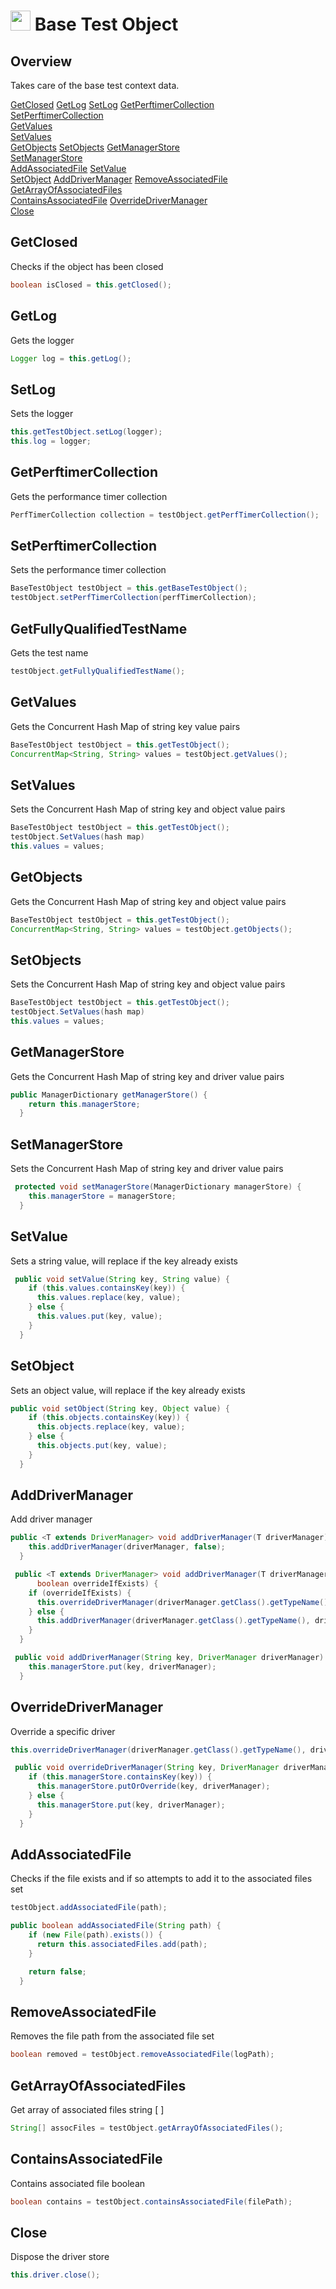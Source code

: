 # <img src="resources/jmaqslogo.jpg" height="32" width="32"> Base Test Object

## Overview
Takes care of the base test context data.

[GetClosed](#GetClosed)
[GetLog](#GetLog)
[SetLog](#SetLog)
[GetPerftimerCollection](#GetPerftimerCollection)  
[SetPerftimerCollection](#SetPerftimerCollection)  
[GetValues](#GetValues)  
[SetValues](#SetValues)  
[GetObjects](#GetObjects)
[SetObjects](#SetObjects)
[GetManagerStore](#GetManagerStore)  
[SetManagerStore](#SetManagerStore)  
[AddAssociatedFile](#AddAssociatedFile)
[SetValue](#SetValue)  
[SetObject](#SetObject) 
[AddDriverManager](#AddDriverManager)
[RemoveAssociatedFile](#RemoveAssociatedFile)
[GetArrayOfAssociatedFiles](#GetArrayOfAssociatedFiles)  
[ContainsAssociatedFile](#ContainsAssociatedFile)
[OverrideDriverManager](#OverrideDriverManager)  
[Close](#Close)

## GetClosed
Checks if the object has been closed
```java
boolean isClosed = this.getClosed();
```

## GetLog
Gets the logger
```java
Logger log = this.getLog();
```

## SetLog
Sets the logger
```java
this.getTestObject.setLog(logger);
this.log = logger;
```

## GetPerftimerCollection
Gets the performance timer collection
```java
PerfTimerCollection collection = testObject.getPerfTimerCollection();
```

## SetPerftimerCollection
Sets the performance timer collection
```java
BaseTestObject testObject = this.getBaseTestObject();
testObject.setPerfTimerCollection(perfTimerCollection);
```

## GetFullyQualifiedTestName
Gets the test name
```java
testObject.getFullyQualifiedTestName();
```

## GetValues
Gets the Concurrent Hash Map of string key value pairs
```java
BaseTestObject testObject = this.getTestObject();
ConcurrentMap<String, String> values = testObject.getValues();
```

## SetValues
Sets the Concurrent Hash Map of string key and object value pairs
```java
BaseTestObject testObject = this.getTestObject();
testObject.SetValues(hash map)
this.values = values;
```

## GetObjects
Gets the Concurrent Hash Map of string key and object value pairs
```java
BaseTestObject testObject = this.getTestObject();
ConcurrentMap<String, String> values = testObject.getObjects();
```

## SetObjects
Sets the Concurrent Hash Map of string key and object value pairs
```java
BaseTestObject testObject = this.getTestObject();
testObject.SetValues(hash map)
this.values = values;
```

## GetManagerStore
Gets the Concurrent Hash Map of string key and driver value pairs
```java
public ManagerDictionary getManagerStore() {
    return this.managerStore;
  }
```

## SetManagerStore
Sets the Concurrent Hash Map of string key and driver value pairs
```java
 protected void setManagerStore(ManagerDictionary managerStore) {
    this.managerStore = managerStore;
  }
```

## SetValue
Sets a string value, will replace if the key already exists
```java
 public void setValue(String key, String value) {
    if (this.values.containsKey(key)) {
      this.values.replace(key, value);
    } else {
      this.values.put(key, value);
    }
  }
```

## SetObject
Sets an object value, will replace if the key already exists
```java
public void setObject(String key, Object value) {
    if (this.objects.containsKey(key)) {
      this.objects.replace(key, value);
    } else {
      this.objects.put(key, value);
    }
  }
```

## AddDriverManager
Add driver manager
```java
public <T extends DriverManager> void addDriverManager(T driverManager) {
    this.addDriverManager(driverManager, false);
  }

 public <T extends DriverManager> void addDriverManager(T driverManager,
      boolean overrideIfExists) {
    if (overrideIfExists) {
      this.overrideDriverManager(driverManager.getClass().getTypeName(), driverManager);
    } else {
      this.addDriverManager(driverManager.getClass().getTypeName(), driverManager);
    }
  }

 public void addDriverManager(String key, DriverManager driverManager) {
    this.managerStore.put(key, driverManager);
  }
```

## OverrideDriverManager
Override a specific driver
```java
this.overrideDriverManager(driverManager.getClass().getTypeName(), driverManager);

 public void overrideDriverManager(String key, DriverManager driverManager) {
    if (this.managerStore.containsKey(key)) {
      this.managerStore.putOrOverride(key, driverManager);
    } else {
      this.managerStore.put(key, driverManager);
    }
  }
```

## AddAssociatedFile
Checks if the file exists and if so attempts to add it to the associated files set
```java
testObject.addAssociatedFile(path);

public boolean addAssociatedFile(String path) {
    if (new File(path).exists()) {
      return this.associatedFiles.add(path);
    }

    return false;
  }
```

## RemoveAssociatedFile
Removes the file path from the associated file set
```java
boolean removed = testObject.removeAssociatedFile(logPath);
```

## GetArrayOfAssociatedFiles
Get array of associated files string [ ]
```java
String[] assocFiles = testObject.getArrayOfAssociatedFiles();
```

## ContainsAssociatedFile
Contains associated file boolean
```java
boolean contains = testObject.containsAssociatedFile(filePath);
```

## Close
Dispose the driver store
```java
this.driver.close();
```